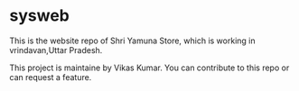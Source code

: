 # sysweb
This is the website repo of Shri Yamuna Store, which is working in vrindavan,Uttar Pradesh.

This project is maintaine by Vikas Kumar. You can contribute to this repo or can request a feature. 
